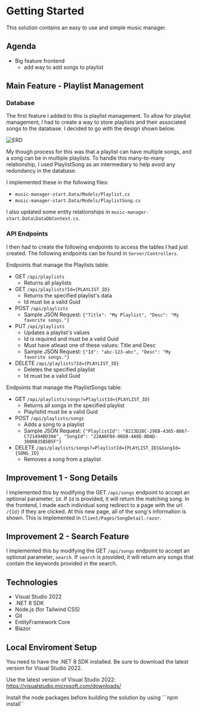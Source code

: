 # Getting Started #

This solution contains an easy to use and simple music manager.

## Agenda
- Big feature frontend
    - add way to add songs to playlist

## Main Feature - Playlist Management
### Database
The first feature I added to this is playlist management. To allow for
playlist management, I had to create a way to store playlists and their
associated songs to the database. I decided to go with the design shown
below.

![ERD](https://i.imgur.com/wrWHQ0X.png)

My though process for this was that a playlist can have multiple songs,
and a song can be in multiple playlists. To handle this many-to-many
relationship, I used PlaylistSong as an intermediary to help avoid
any redundancy in the database.

I implemented these in the following files:
- `music-manager-start.Data/Models/Playlist.cs`
- `music-manager-start.Data/Models/PlaylistSong.cs`

I also updated some entity relationships in `music-manager-start.Data\DataDbContext.cs`.

### API Endpoints
I then had to create the following endpoints to access the tables I had just created.
The following endpoints can be found in `Server/Controllers`.

Endpoints that manage the Playlists table:
- GET `/api/playlists`
    - Returns all playlists
- GET `/api/playlists?Id={PLAYLIST_ID}` 
    - Returns the specified playlist's data
    - Id must be a valid Guid
- POST `/api/playlists`
    - Sample JSON Request: `{"Title": "My Playlist", "Desc": "My favorite songs."}`
- PUT `/api/playlists` 
    - Updates a playlist's values
    - Id is required and must be a valid Guid
    - Must have atleast one of these values: Title and Desc
    - Sample JSON Request: `{"Id": "abc-123-abc", "Desc": "My favorite songs."}`
- DELETE `/api/playlists?Id={PLAYLIST_ID}`
    - Deletes the specified playlist
    - Id must be a valid Guid

Endpoints that manage the PlaylistSongs table:
- GET `/api/playlists/songs?=PlaylistId={PLAYLIST_ID}`
    - Returns all songs in the specified playlist
    - PlaylistId must be a valid Guid
- POST `/api/playlists/songs`
    - Adds a song to a playlist
    - Sample JSON Request: `{"PlaylistId": "8213D28C-29EB-4365-8867-C721494BD30A", "SongId": "22AA6F84-06D8-4A0E-BDAD-3000B35B5B5F"}`
- DELETE `/api/playlists/songs?=PlaylistId={PLAYLIST_ID}&SongId={SONG_ID}`
    - Removes a song from a playlist

## Improvement 1 - Song Details
I implemented this by modifying the GET `/api/songs` endpoint to accept an
optional parameter, `Id`. If `Id` is provided, it will return the matching
song. In the frontend, I made each individual song redirect to a page with
the url `/{Id}` if they are clicked. At this new page, all of the song's
information is shown. This is implemented in `Client/Pages/SongDetail.razor`.

## Improvement 2 - Search Feature
I implemented this by modifying the GET `/api/songs` endpoint to accept an
optional parameter, `search`. If `search` is provided, it will return any
songs that contain the keywords provided in the search.

## Technologies
- Visual Studio 2022 
- .NET 8 SDK
- Node.js (for Tailwind CSS)
- Git
- EntityFramework Core 
- Blazor


## Local Enviroment Setup
You need to have the .NET 8 SDK installed. Be sure to download the latest version for Visual Studio 2022.

Use the latest version of Visual Studio 2022: https://visualstudio.microsoft.com/downloads/

Install the node packages before building the solution by using ```npm install``


